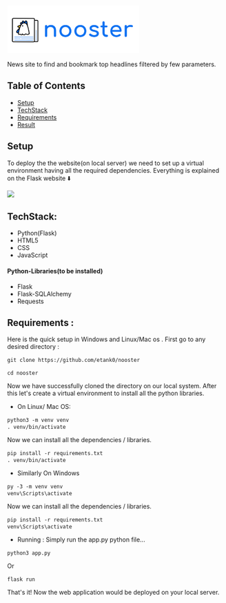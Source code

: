 <picture>
  <img alt="Nooster logo" src = "https://github.com/etank0/nooster/blob/main/static/nooster-head.png" height = "110px" >
</picture>

News site to find and bookmark top headlines filtered by few parameters.

## Table of Contents

- [Setup](#Setup)
- [TechStack](#TechStack)
- [Requirements](#Requirements)
- [Result](#Result)

## Setup
To deploy the the website(on local server) we need to set up a virtual environment having all the required dependencies. Everything is explained on the Flask website :arrow_down:

<a href="https://flask.palletsprojects.com/en/2.2.x/installation/"><img src = "https://user-images.githubusercontent.com/89385145/231574201-a823f3ec-ff4b-47f0-9677-6eb74c020cfd.png" height = "100px"></a>

## TechStack:
- Python(Flask)
- HTML5
- CSS
- JavaScript

#### Python-Libraries(to be installed)
- Flask
- Flask-SQLAlchemy
- Requests

## Requirements : 
Here is the quick setup in Windows and Linux/Mac os . First go to any desired directory : 
```
git clone https://github.com/etank0/nooster
```
```
cd nooster
```
Now we have successfully cloned the directory on our local system.
After this let's create a virtual environment to install all the python libraries.

- On Linux/ Mac OS:
```
python3 -m venv venv
. venv/bin/activate
```
Now we can install all the dependencies / libraries.
```
pip install -r requirements.txt
. venv/bin/activate
```
- Similarly On Windows
```
py -3 -m venv venv
venv\Scripts\activate
```
Now we can install all the dependencies / libraries.
```
pip install -r requirements.txt
venv\Scripts\activate
```
- Running :
Simply run the app.py python file...
```
python3 app.py
```
Or
```
flask run
```
That's it! Now the web application would be deployed on your local server.
